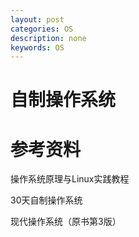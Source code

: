 ```yaml
---
layout: post
categories: OS
description: none
keywords: OS
---
```

# 自制操作系统


# 参考资料
操作系统原理与Linux实践教程

30天自制操作系统

现代操作系统（原书第3版）














